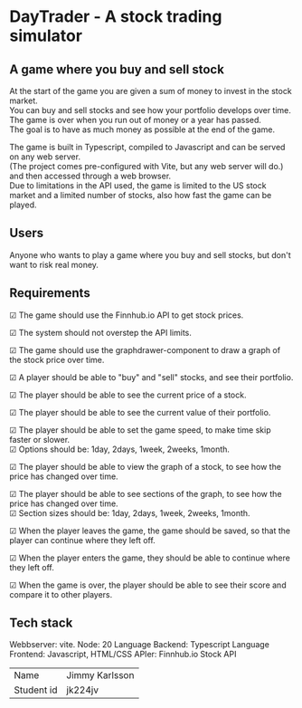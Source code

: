 # DayTrader - A stock trading simulator

## A game where you buy and sell stock

At the start of the game you are given a sum of money to invest in the stock market.  
You can buy and sell stocks and see how your portfolio develops over time.  
The game is over when you run out of money or a year has passed.  
The goal is to have as much money as possible at the end of the game.

The game is built in Typescript, compiled to Javascript and can be served on any web server.  
(The project comes pre-configured with Vite, but any web server will do.)  and then accessed through a web browser.  
Due to limitations in the API used, the game is limited to the US stock market and a limited number of stocks, also how fast the game can be played.

## Users

Anyone who wants to play a game where you buy and sell stocks, but don't want to risk real money.

## Requirements

☑ The game should use the Finnhub.io API to get stock prices.

☑ The system should not overstep the API limits.

☑ The game should use the graphdrawer-component to draw a graph of the stock price over time.

☑ A player should be able to "buy" and "sell" stocks, and see their portfolio.

☑ The player should be able to see the current price of a stock.

☑ The player should be able to see the current value of their portfolio.

☑ The player should be able to set the game speed, to make time skip faster or slower.  
☑ Options should be: 1day, 2days, 1week, 2weeks, 1month.  

☑ The player should be able to view the graph of a stock, to see how the price has changed over time.

☑ The player should be able to see sections of the graph, to see how the price has changed over time.  
☑ Section sizes should be: 1day, 2days, 1week, 2weeks, 1month.

☑ When the player leaves the game, the game should be saved, so that the player can continue where they left off.

☑ When the player enters the game, they should be able to continue where they left off.

☑ When the game is over, the player should be able to see their score and compare it to other players.

## Tech stack

Webbserver: vite.
Node: 20
Language Backend: Typescript
Language Frontend: Javascript, HTML/CSS
APIer: Finnhub.io Stock API

|              |                                          |
|--------------|------------------------------------------|
| Name         | Jimmy Karlsson                           |
| Student id | jk224jv                                  |
